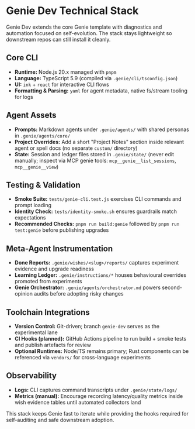 # Genie Dev Technical Stack
Genie Dev extends the core Genie template with diagnostics and automation focused on self-evolution. The stack stays lightweight so downstream repos can still install it cleanly.

## Core CLI
- **Runtime:** Node.js 20.x managed with `pnpm`
- **Language:** TypeScript 5.9 (compiled via `.genie/cli/tsconfig.json`)
- **UI:** `ink` + `react` for interactive CLI flows
- **Formatting & Parsing:** `yaml` for agent metadata, native fs/stream tooling for logs

## Agent Assets
- **Prompts:** Markdown agents under `.genie/agents/` with shared personas in `.genie/agents/core/`
- **Project Overrides:** Add a short "Project Notes" section inside relevant agent or spell docs (no separate `custom/` directory)
- **State:** Session and ledger files stored in `.genie/state/` (never edit manually; inspect via MCP genie tools: `mcp__genie__list_sessions`, `mcp__genie__view`)

## Testing & Validation
- **Smoke Suite:** `tests/genie-cli.test.js` exercises CLI commands and prompt loading
- **Identity Check:** `tests/identity-smoke.sh` ensures guardrails match expectations
- **Recommended Checks:** `pnpm run build:genie` followed by `pnpm run test:genie` before publishing upgrades

## Meta-Agent Instrumentation
- **Done Reports:** `.genie/wishes/<slug>/reports/` captures experiment evidence and upgrade readiness
- **Learning Ledger:** `.genie/instructions/*` houses behavioural overrides promoted from experiments
- **Genie Orchestrator:** `.genie/agents/orchestrator.md` powers second-opinion audits before adopting risky changes

## Toolchain Integrations
- **Version Control:** Git-driven; branch `genie-dev` serves as the experimental lane
- **CI Hooks (planned):** GitHub Actions pipeline to run build + smoke tests and publish artefacts for review
- **Optional Runtimes:** Node/TS remains primary; Rust components can be referenced via `vendors/` for cross-language experiments

## Observability
- **Logs:** CLI captures command transcripts under `.genie/state/logs/`
- **Metrics (manual):** Encourage recording latency/quality metrics inside wish evidence tables until automated collectors land

This stack keeps Genie fast to iterate while providing the hooks required for self-auditing and safe downstream adoption.
